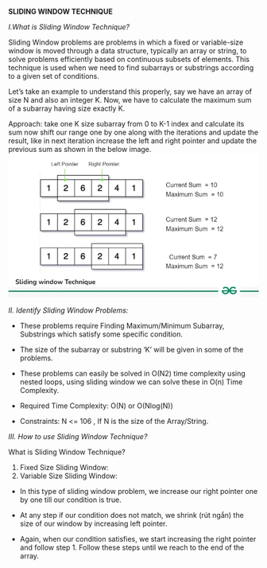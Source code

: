 **SLIDING WINDOW TECHNIQUE**

_I.What is Sliding Window Technique?_

Sliding Window problems are problems in which a fixed or variable-size window is moved through a data structure, typically an array or string, to solve problems efficiently based on continuous subsets of elements. This technique is used when we need to find subarrays or substrings according to a given set of conditions.

Let’s take an example to understand this properly, say we have an array of size N and also an integer K. Now, we have to calculate the maximum sum of a subarray having size exactly K.

Approach: take one K size subarray from 0 to K-1 index and calculate its sum now shift our range one by one along with the iterations and update the result, like in next iteration increase the left and right pointer and update the previous sum as shown in the below image.
![img.png](img.png)

_II. Identify Sliding Window Problems:_

- These problems require Finding Maximum/Minimum Subarray, Substrings which satisfy some specific condition.

- The size of the subarray or substring ‘K’ will be given in some of the problems.

- These problems can easily be solved in O(N2) time complexity using nested loops, using sliding window we can solve these in O(n) Time Complexity.

- Required Time Complexity: O(N) or O(Nlog(N))

- Constraints: N <= 106 , If N is the size of the Array/String.

_III. How to use Sliding Window Technique?_

What is Sliding Window Technique?

1. Fixed Size Sliding Window:
2. Variable Size Sliding Window:
   
- In this type of sliding window problem, we increase our right pointer one by one till our condition is true.

- At any step if our condition does not match, we shrink (rút ngắn) the size of our window by increasing left pointer.
  
- Again, when our condition satisfies, we start increasing the right pointer and follow step 1.
   Follow these steps until we reach to the end of the array.

